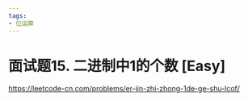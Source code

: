 ```yaml
---
tags:
- 位运算
---
```


# 面试题15. 二进制中1的个数 [Easy]

<https://leetcode-cn.com/problems/er-jin-zhi-zhong-1de-ge-shu-lcof/>
